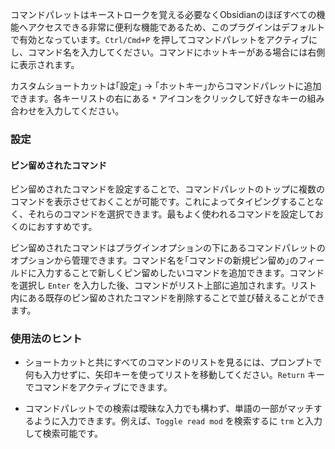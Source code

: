 コマンドパレットはキーストロークを覚える必要なくObsidianのほぼすべての機能へアクセスできる非常に便利な機能であるため、このプラグインはデフォルトで有効となっています。`Ctrl/Cmd+P` を押してコマンドパレットをアクティブにし、コマンド名を入力してください。コマンドにホットキーがある場合には右側に表示されます。

カスタムショートカットは｢設定｣ → ｢ホットキー｣からコマンドパレットに追加できます。各キーリストの右にある `*` アイコンをクリックして好きなキーの組み合わせを入力してください。

### 設定

#### ピン留めされたコマンド

ピン留めされたコマンドを設定することで、コマンドパレットのトップに複数のコマンドを表示させておくことが可能です。これによってタイピングすることなく、それらのコマンドを選択できます。最もよく使われるコマンドを設定しておくのにおすすめです。

ピン留めされたコマンドはプラグインオプションの下にあるコマンドパレットのオプションから管理できます。コマンド名を｢コマンドの新規ピン留め｣のフィールドに入力することで新しくピン留めしたいコマンドを追加できます。コマンドを選択し `Enter` を入力した後、コマンドがリスト上部に追加されます。リスト内にある既存のピン留めされたコマンドを削除することで並び替えることができます。

### 使用法のヒント

- ショートカットと共にすべてのコマンドのリストを見るには、プロンプトで何も入力せずに、矢印キーを使ってリストを移動してください。`Return` キーでコマンドをアクティブにできます。

- コマンドパレットでの検索は曖昧な入力でも構わず、単語の一部がマッチするように入力できます。例えば、`Toggle read mod` を検索するに `trm` と入力して検索可能です。

